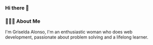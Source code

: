 ### Hi there 👋

<h3> 👨🏻‍💻 About Me </h3>

I'm Griselda Alonso, I'm an enthusiastic woman who does web development, passionate about problem solving and a lifelong learner. 

<!--
**GriseldaAlonso/GriseldaAlonso** is a ✨ _special_ ✨ repository because its `README.md` (this file) appears on your GitHub profile.

Here are some ideas to get you started:

- 🔭 I’m currently working on ...
- 🌱 I’m currently learning ...
- 👯 I’m looking to collaborate on ...
- 🤔 I’m looking for help with ...
- 💬 Ask me about ...
- 📫 How to reach me: ...
- 😄 Pronouns: ...
- ⚡ Fun fact: ...
-->


